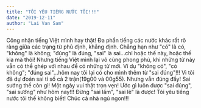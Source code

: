 ```yaml
---
title: "TÔI YÊU TIẾNG NƯỚC TÔI!!!"
date: "2019-12-11"
author: "Lai Van Sam"
---
```


Công nhận tiếng Việt mình hay thật!
Đa phần tiếng các nước khác rất rõ ràng giữa các trạng từ phủ định, khẳng định. Chẳng hạn như "có" là có, "không" là không; "đúng" là đúng, "sai" là sai...chỉ hoặc thế này, hoặc thế kia mà thôi!
Nhưng tiếng Việt mình lại vô cùng phong phú, khi những từ này vẫn có thể ghép với nhau để có những từ mới. Ví dụ "không có", "có không"; "đúng sai"...hôm nay tôi lại có cho mình thêm từ "sai đúng"!!!
Vì tôi đã dự đoán sai tỉ số cả 2 trận(19g00 và 00g55). Nhưng vẫn đúng đấy! Sai sướng thế còn gì!
Một ngày vui thật trọn vẹn!
Ước gì luôn được "sai đúng", "sai sướng" như hôm nay!!! 
Đừng "sai lầm", "sai lè" là được!
Tôi yêu tiếng nước tôi thế không biết!
Chúc cả nhà ngủ ngon!!!